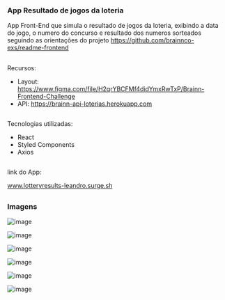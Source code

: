 ### App Resultado de jogos da loteria


App Front-End que simula o resultado de jogos da loteria, exibindo a data do jogo, o numero do concurso e resultado dos numeros sorteados
seguindo as orientações do projeto https://github.com/brainnco-exs/readme-frontend

##

Recursos:
- Layout: https://www.figma.com/file/H2qrYBCFMf4didYmxRwTxP/Brainn-Frontend-Challenge
- API: https://brainn-api-loterias.herokuapp.com

##

##

Tecnologias utilizadas:

- React
- Styled Components
- Axios

##

 link do App:

www.lotteryresults-leandro.surge.sh

##
 
### Imagens
![image](https://user-images.githubusercontent.com/91208460/164301543-4558ca60-76a7-4b50-844c-68fabf7bc8f8.png)

![image](https://user-images.githubusercontent.com/91208460/164301619-f048d246-68a0-4e58-b583-937d5d3aeb27.png)

![image](https://user-images.githubusercontent.com/91208460/164301688-80a5f380-7e18-4f63-b880-4501335f2f1b.png)

![image](https://user-images.githubusercontent.com/91208460/164301724-1d3451cd-69a4-4da0-8e41-52233dd8f925.png)

![image](https://user-images.githubusercontent.com/91208460/164301777-1b1f054a-6165-4a4f-baee-966448ae327a.png)

![image](https://user-images.githubusercontent.com/91208460/164301833-135417c4-85a2-4c00-967b-e69ec6afe1c6.png)
